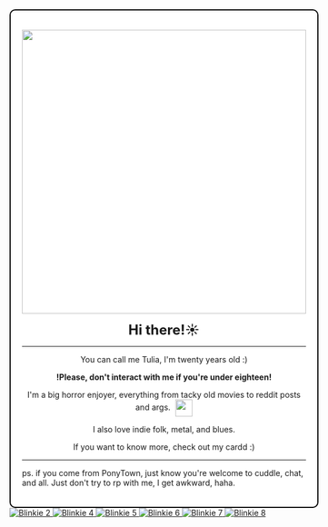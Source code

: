 <div style="border: 2px solid #000000; padding: 20px; border-radius: 10px; width: fit-content; margin: 0 auto; background-color: #ffffff;">
  <p align="center">
    <img src="https://i.imgur.com/oCi9uJa.gif" width="500"><br>
  </p>

  <p align="center"><strong style="font-size: 24px;">Hi there!☀️</strong></p>

  <hr>

  <div align="center">
    <p>You can call me Tulia, I'm twenty years old :)</p>
    <p><strong>!Please, don't interact with me if you're under eighteen!</strong></p>
    <p>
      I'm a big horror enjoyer, everything from tacky old movies to reddit posts and args.
      <span style="display: inline-block; vertical-align: middle; margin-left: 5px;">
        <img src="https://i.imgur.com/OQ2MFXI.gif" width="30">
      </span>
    </p>
    <p>I also love indie folk, metal, and blues.</p>
    <p>If you want to know more, check out my cardd :)</p>
  </div>

  <hr>  

  <p>ps. if you come from PonyTown, just know you're welcome to cuddle, chat, and all. Just don't try to rp with me, I get awkward, haha.</p>
</div>

<div class="blinkies-container">
  <a href="https://blinkies.cafe" target="_blank" class="blinkie">
    <img src="https://blinkies.cafe/b/blinkiesCafe-CW.gif" alt="Blinkie 2">
  </a>
  <a href="https://blinkies.cafe" target="_blank" class="blinkie">
    <img src="https://blinkies.cafe/b/display/0231-treeforest.gif" alt="Blinkie 4">
  </a>
  <a href="https://blinkies.cafe" target="_blank" class="blinkie">
    <img src="https://i.imgur.com/yrJOrNo.gif" alt="Blinkie 5">
  </a>
  <a href="https://blinkies.cafe" target="_blank" class="blinkie">
    <img src="https://i.imgur.com/jiujEpM.gif" alt="Blinkie 6">
  </a>
  <a href="https://blinkies.cafe" target="_blank" class="blinkie">
    <img src="https://i.imgur.com/eAigpDv.gif" alt="Blinkie 7">
  </a>
  <a href="https://blinkies.cafe" target="_blank" class="blinkie">
    <img src="https://i.imgur.com/haxK88b.gif" alt="Blinkie 8">
  </a>
</div>










